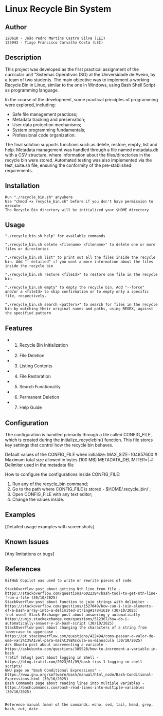 # Linux Recycle Bin System

## Author
    120610 - João Pedro Martins Castro Silva (LEI)
    125943 - Tiago Francisco Carvalho Costa (LEI)

## Description
This project was developed as the first practical assignment of the curricular unit "Sistemas Operativos (SO) at the Universidade de Aveiro, by a team of two students. The main objective was to implement a working Recycle Bin in Linux, similar to the one in Windows, using Bash Shell Script as programming language.

In the course of the development, some practical principles of programming were explored, including:
- Safe file management practices;
- Metadata tracking and preservation;
- User data protection mechanisms;
- System programming fundamentals;
- Professional code organization.

The final solution supports functions such as delete, restore, empty, list and help. Metadata management was handled through a file named metadata.db with a CSV structure, where information about the files/directories in the recycle bin were stored. Automated testing was also implemented via the test_suite.sh file, ensuring the conformity of the pre-stablished requirements.

## Installation
    Run "./recycle_bin.sh" anywhere 
    Use "chmod +x recycle_bin.sh" before if you don't have permission to execute
    The Recycle Bin directory will be initialized your $HOME directory

## Usage
    "./recycle_bin.sh help" for available commands
    
    "./recycle_bin.sh delete <filename> <filename>" to delete one or more files or directories

    "./recycle_bin.sh list" to print out all the files inside the recycle bin. Add "--detailed" if you want a more information about the files inside the recycle bin

    "./recycle_bin.sh restore <fileId>" to restore one file in the recycle bin

    "./recycle_bin.sh empty" to empty the recycle bin. Add "--force" and/or a <fileId> to skip confirmation or to empty only a specific file, respectively.

    "./recycle_bin.sh search <pattern>" to search for files in the recycle bin by matching their original names and paths, using REGEX, against the specified pattern

## Features
- 1. Recycle Bin Initialization
- 2. File Deletion
- 3. Listing Contents
- 4. File Restoration
- 5. Search Functionality
- 6. Permanent Deletion
- 7. Help Guide

## Configuration
The configuration is handled primarily through a file called CONFIG_FILE, which is created during the initialize_recyclebin() function. This file stores key settings that control how the recycle bin behaves.

Default values of the CONFIG_FILE when initialize:
MAX_SIZE=104857600           # Maximum total size allowed in bytes (100 MB)
METADATA_DELIMITER=|         # Delimiter used in the metadata file

How to configure the configurations inside CONFIG_FILE:
1. Run any of the recycle_bin command;
2. Go to the path where CONFIG_FILE is stored - $HOME/.recycle_bin/ ;
3. Open CONFIG_FILE with any text editor;
4. Change the values inside.

## Examples
[Detailed usage examples with screenshots]

## Known Issues
[Any limitations or bugs]

## References
    GitHub Copilot was used to write or rewrite pieces of code
    
    StackOverflow post about getting Nth line from file - https://stackoverflow.com/questions/6022384/bash-tool-to-get-nth-line-from-a-file (30/10/2025)
    StackOverflow post about function to join strings with delimiter - https://stackoverflow.com/questions/1527049/how-can-i-join-elements-of-a-bash-array-into-a-delimited-string#17841619 (30/10/2025)
    (not used) Stack Exchange post about answering y automatically - https://unix.stackexchange.com/questions/512367/how-do-i-automatically-answer-y-in-bash-script (30/10/2025)
    StackOverflow post about changing the characters of a string from lowercase to uppercase - https://pt.stackoverflow.com/questions/422494/como-passar-o-valor-de-uma-vari%C3%A1vel-para-mai%C3%BAscula-ou-minuscula (30/10/2025)
    Ask Ubuntu post about incrementing a variable - https://askubuntu.com/questions/385528/how-to-increment-a-variable-in-bash
    Tratif (Blog) post about logging in Shell - https://blog.tratif.com/2023/01/09/bash-tips-1-logging-in-shell-scripts/
    GNU page on "Bash Conditional Expressions" - https://www.gnu.org/software/bash/manual/html_node/Bash-Conditional-Expressions.html (30/10/2025)
    Bash Commands page about reading lines into multiple variables - https://bashcommands.com/bash-read-lines-into-multiple-variables (30/10/2025)


    Reference manual (man) of the commands: echo, sed, tail, head, grep, bash, cut, date